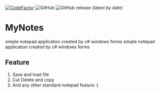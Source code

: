 [![CodeFactor](https://www.codefactor.io/repository/github/alphabeta1906/mynotes/badge/master)](https://www.codefactor.io/repository/github/alphabeta1906/mynotes/overview/master)
![GitHub](https://img.shields.io/github/license/AlphaBeta1906/MyNotes)
![GitHub release (latest by date)](https://img.shields.io/github/v/release/AlphaBeta1906/MyNotes)	
# MyNotes	

simple notepad application created by c# windows forms	simple notepad application created by c# windows forms

## Feature
1. Save and load file
2. Cut Delete and copy
3. And any other standard notepad feature :)
